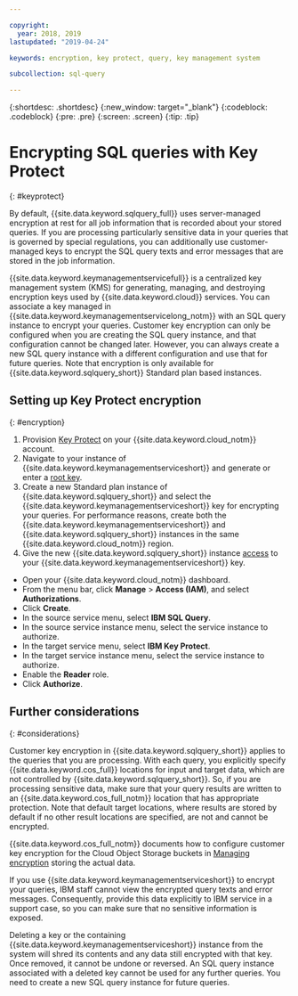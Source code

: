 ```yaml
---

copyright:
  year: 2018, 2019
lastupdated: "2019-04-24"

keywords: encryption, key protect, query, key management system

subcollection: sql-query

---
```


{:shortdesc: .shortdesc}
{:new_window: target="_blank"}
{:codeblock: .codeblock}
{:pre: .pre}
{:screen: .screen}
{:tip: .tip}


# Encrypting SQL queries with Key Protect
{: #keyprotect}

By default, {{site.data.keyword.sqlquery_full}} uses server-managed encryption at rest for all job information that is recorded about your stored queries. If you are processing particularly sensitive data in your queries that is governed by special regulations, you can additionally use customer-managed keys to encrypt the SQL query texts and error messages that are stored in the job information.

{{site.data.keyword.keymanagementservicefull}} is a centralized key management system (KMS) for generating, managing, and destroying encryption keys used by {{site.data.keyword.cloud}} services. You can associate a key managed in {{site.data.keyword.keymanagementservicelong_notm}} with an SQL query instance to encrypt your queries. Customer key encryption can only be configured when you are creating the SQL query instance, and that configuration cannot be changed later. However, you can always create a new SQL query instance with a different configuration and use that for future queries. Note that encryption is only available for {{site.data.keyword.sqlquery_short}} Standard plan based instances.

## Setting up Key Protect encryption
{: #encryption}

1. Provision [Key Protect](/docs/services/key-protect?topic=key-protect-about) on your {{site.data.keyword.cloud_notm}} account.
2. Navigate to your instance of {{site.data.keyword.keymanagementserviceshort}} and generate or enter a [root key](/docs/services/key-protect?topic=key-protect-getting-started-tutorial).
3. Create a new Standard plan instance of {{site.data.keyword.sqlquery_short}} and select the {{site.data.keyword.keymanagementserviceshort}} key for encrypting your queries.
For performance reasons, create both the {{site.data.keyword.keymanagementserviceshort}} and {{site.data.keyword.sqlquery_short}} instances in the same {{site.data.keyword.cloud_notm}} region.
4. Give the new {{site.data.keyword.sqlquery_short}} instance [access](/docs/iam?topic=iam-serviceauth#serviceauth) to your {{site.data.keyword.keymanagementserviceshort}} key.

  - Open your {{site.data.keyword.cloud_notm}} dashboard.
  - From the menu bar, click **Manage** > **Access (IAM)**, and select **Authorizations**.
  - Click **Create**.
  - In the source service menu, select **IBM SQL Query**.
  - In the source service instance menu, select the service instance to authorize.
  - In the target service menu, select **IBM Key Protect**.
  - In the target service instance menu, select the service instance to authorize.
  - Enable the **Reader** role.
  - Click **Authorize**.

## Further considerations
{: #considerations}

Customer key encryption in {{site.data.keyword.sqlquery_short}} applies to the queries that you are processing.
With each query, you explicitly specify {{site.data.keyword.cos_full}} locations for input and target data, which are not controlled by {{site.data.keyword.sqlquery_short}}.
So, if you are processing sensitive data, make sure that your query results are written to an {{site.data.keyword.cos_full_notm}} location that has appropriate protection. Note that default target locations, where results are stored by default if no other result locations are specified, are not and cannot be encrypted.

{{site.data.keyword.cos_full_notm}} documents how to configure customer key encryption for the Cloud Object Storage buckets in [Managing encryption](https://cloud.ibm.com/docs/cloud-object-storage?topic=cloud-object-storage-encryption)
storing the actual data.

If you use {{site.data.keyword.keymanagementserviceshort}} to encrypt your queries, IBM staff cannot view the encrypted query texts and error messages. Consequently, provide this data explicitly to IBM service in a support case, so you can make sure that no sensitive information is exposed.

Deleting a key or the containing {{site.data.keyword.keymanagementserviceshort}} instance from the system will shred its contents and any data still encrypted with that key. Once removed, it cannot be undone or reversed. An SQL query instance associated with a deleted key cannot be used for any further queries. You need to create a new SQL query instance for future queries.
